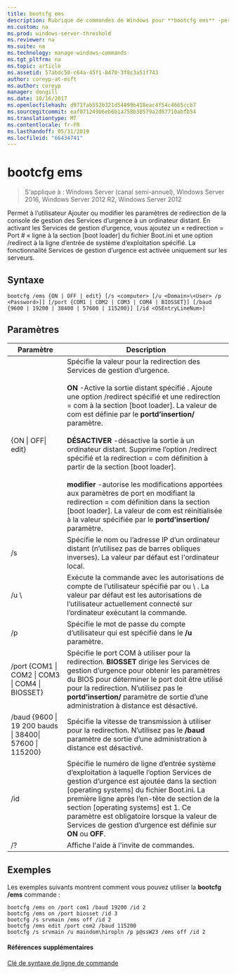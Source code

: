```yaml
---
title: bootcfg ems
description: Rubrique de commandes de Windows pour **bootcfg ems** -permet à l’utilisateur Ajouter ou modifier les paramètres de redirection de la console de gestion des Services d’urgence à un ordinateur distant.
ms.custom: na
ms.prod: windows-server-threshold
ms.reviewer: na
ms.suite: na
ms.technology: manage-windows-commands
ms.tgt_pltfrm: na
ms.topic: article
ms.assetid: 57abdc50-c64a-45f1-8470-3f8c3a51f743
author: coreyp-at-msft
ms.author: coreyp
manager: dongill
ms.date: 10/16/2017
ms.openlocfilehash: d971fab552b321d54899b418eac4f54c4665ccb7
ms.sourcegitcommit: eaf071249b6eb6b1a758b38579a2d87710abfb54
ms.translationtype: MT
ms.contentlocale: fr-FR
ms.lasthandoff: 05/31/2019
ms.locfileid: "66434741"
---
```

# <a name="bootcfg-ems"></a>bootcfg ems

>S'applique à : Windows Server (canal semi-annuel), Windows Server 2016, Windows Server 2012 R2, Windows Server 2012

Permet à l’utilisateur Ajouter ou modifier les paramètres de redirection de la console de gestion des Services d’urgence à un ordinateur distant. En activant les Services de gestion d’urgence, vous ajoutez un « redirection = Port # « ligne à la section [boot loader] du fichier Boot.ini et une option /redirect à la ligne d’entrée de système d’exploitation spécifié. La fonctionnalité Services de gestion d’urgence est activée uniquement sur les serveurs.

## <a name="syntax"></a>Syntaxe
```
bootcfg /ems {ON | OFF | edit} [/s <computer> [/u <Domain>\<User> /p <Password>]] [/port {COM1 | COM2 | COM3 | COM4 | BIOSSET}] [/baud {9600 | 19200 | 38400 | 57600 | 115200}] [/id <OSEntryLineNum>]
```
## <a name="parameters"></a>Paramètres

|                            Paramètre                             |                                                                                                                                                                                                                                                                                                                                                              Description                                                                                                                                                                                                                                                                                                                                                              |
|------------------------------------------------------------------|---------------------------------------------------------------------------------------------------------------------------------------------------------------------------------------------------------------------------------------------------------------------------------------------------------------------------------------------------------------------------------------------------------------------------------------------------------------------------------------------------------------------------------------------------------------------------------------------------------------------------------------------------------------------------------------------------------------------------------------|
|                    {ON &#124; OFF&#124; edit}                    | Spécifie la valeur pour la redirection des Services de gestion d’urgence.<br /><br />**ON** -Active la sortie distant spécifié <OSEntryLineNum>. Ajoute une option /redirect spécifié <OSEntryLineNum> et une redirection = com<X> à la section [boot loader]. La valeur de com<X> est définie par le **portd’insertion/** paramètre.<br /><br />**DÉSACTIVER** -désactive la sortie à un ordinateur distant. Supprime l’option /redirect spécifié <OSEntryLineNum> et la redirection = com<X> définition à partir de la section [boot loader].<br /><br />**modifier** -autorise les modifications apportées aux paramètres de port en modifiant la redirection = com<X> définition dans la section [boot loader]. La valeur de com<X> est réinitialisée à la valeur spécifiée par le **portd’insertion/** paramètre. |
|                          /s <computer>                           |                                                                                                                                                                                                                                                                                                          Spécifie le nom ou l’adresse IP d’un ordinateur distant (n’utilisez pas de barres obliques inverses). La valeur par défaut est l'ordinateur local.                                                                                                                                                                                                                                                                                                           |
|                       /u <Domain>\\<User>                        |                                                                                                                                                                                                                                                                 Exécute la commande avec les autorisations de compte de l’utilisateur spécifié par <User> ou <Domain> \\ <User>. La valeur par défaut est les autorisations de l’utilisateur actuellement connecté sur l’ordinateur exécutant la commande.                                                                                                                                                                                                                                                                  |
|                          /p <Password>                           |                                                                                                                                                                                                                                                                                                                         Spécifie le mot de passe du compte d’utilisateur qui est spécifié dans le **/u** paramètre.                                                                                                                                                                                                                                                                                                                         |
| /port {COM1 &#124; COM2 &#124; COM3 &#124; COM4 &#124; BIOSSET}  |                                                                                                                                                                                                                              Spécifie le port COM à utiliser pour la redirection. **BIOSSET** dirige les Services de gestion d’urgence pour obtenir les paramètres du BIOS pour déterminer le port doit être utilisé pour la redirection. N’utilisez pas le **portd’insertion/** paramètre de sortie d’une administration à distance est désactivé.                                                                                                                                                                                                                              |
| /baud {9600 &#124; 19 200 bauds &#124; 38400&#124; 57600 &#124; 115200} |                                                                                                                                                                                                                                                                                               Spécifie la vitesse de transmission à utiliser pour la redirection. N’utilisez pas le **/baud** paramètre de sortie d’une administration à distance est désactivé.                                                                                                                                                                                                                                                                                               |
|                       /id <OSEntryLineNum>                       |                                                                                                                                                                                              Spécifie le numéro de ligne d’entrée système d’exploitation à laquelle l’option Services de gestion d’urgence est ajoutée dans la section [operating systems] du fichier Boot.ini. La première ligne après l’en-tête de section de la section [operating systems] est 1. Ce paramètre est obligatoire lorsque la valeur de Services de gestion d’urgence est définie sur **ON** ou **OFF**.                                                                                                                                                                                              |
|                                /?                                |                                                                                                                                                                                                                                                                                                                                                 Affiche l'aide à l'invite de commandes.                                                                                                                                                                                                                                                                                                                                                  |

## <a name="BKMK_examples"></a>Exemples
Les exemples suivants montrent comment vous pouvez utiliser la **bootcfg /ems** commande :
```
bootcfg /ems on /port com1 /baud 19200 /id 2 
bootcfg /ems on /port biosset /id 3 
bootcfg /s srvmain /ems off /id 2 
bootcfg /ems edit /port com2 /baud 115200 
bootcfg /s srvmain /u maindom\hiropln /p p@ssW23 /ems off /id 2
```
#### <a name="additional-references"></a>Références supplémentaires
[Clé de syntaxe de ligne de commande](command-line-syntax-key.md)

